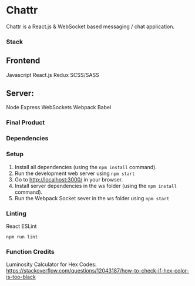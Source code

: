# Chattr

Chattr is a React.js & WebSocket based messaging / chat application.

### Stack
Frontend
--------
Javascript
React.js
Redux
SCSS/SASS

Server:
--------
Node
Express
WebSockets
Webpack
Babel

### Final Product

<!-- !["Screenshot of Chattr"](https://raw.githubusercontent.com/IA-n7/Chattr/master/build/Chattr.gif) -->

### Dependencies


### Setup

1. Install all dependencies (using the `npm install` command).
2. Run the development web server using `npm start`
3. Go to <http://localhost:3000/> in your browser.
4. Install server dependencies in the ws folder (using the `npm install` command).
5. Run the Webpack Socket sever in the ws folder using `npm start`

### Linting

React ESLint

```
npm run lint
```

### Function Credits

Luminosity Calculator for Hex Codes:
https://stackoverflow.com/questions/12043187/how-to-check-if-hex-color-is-too-black